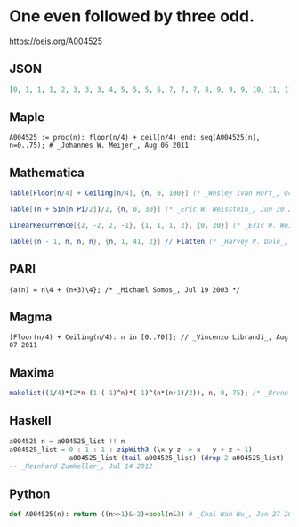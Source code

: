 # One even followed by three odd\.
https://oeis.org/A004525
## JSON
```JSON
[0, 1, 1, 1, 2, 3, 3, 3, 4, 5, 5, 5, 6, 7, 7, 7, 8, 9, 9, 9, 10, 11, 11, 11, 12, 13, 13, 13, 14, 15, 15, 15, 16, 17, 17, 17, 18, 19, 19, 19, 20, 21, 21, 21, 22, 23, 23, 23, 24, 25, 25, 25, 26, 27, 27, 27, 28, 29, 29, 29, 30, 31, 31, 31, 32, 33, 33, 33, 34, 35, 35, 35, 36, 37, 37, 37]
```
## Maple
```Maple
A004525 := proc(n): floor(n/4) + ceil(n/4) end: seq(A004525(n), n=0..75); # _Johannes W. Meijer_, Aug 06 2011
```
## Mathematica
```Mathematica
Table[Floor[n/4] + Ceiling[n/4], {n, 0, 100}] (* _Wesley Ivan Hurt_, Oct 22 2013 *)
```
```Mathematica
Table[(n + Sin[n Pi/2])/2, {n, 0, 30}] (* _Eric W. Weisstein_, Jun 30 2017 *)
```
```Mathematica
LinearRecurrence[{2, -2, 2, -1}, {1, 1, 1, 2}, {0, 20}] (* _Eric W. Weisstein_, Jun 30 2017 *)
```
```Mathematica
Table[{n - 1, n, n, n}, {n, 1, 41, 2}] // Flatten (* _Harvey P. Dale_, Oct 18 2019 *)
```
## PARI
```PARI
{a(n) = n\4 + (n+3)\4}; /* _Michael Somos_, Jul 19 2003 */
```
## Magma
```Magma
[Floor(n/4) + Ceiling(n/4): n in [0..70]]; // _Vincenzo Librandi_, Aug 07 2011
```
## Maxima
```Maxima
makelist((1/4)*(2*n-(1-(-1)^n)*(-1)^(n*(n+1)/2)), n, 0, 75); /* _Bruno Berselli_, Mar 13 2012 */
```
## Haskell
```Haskell
a004525 n = a004525_list !! n
a004525_list = 0 : 1 : 1 : zipWith3 (\x y z -> x - y + z + 1)
               a004525_list (tail a004525_list) (drop 2 a004525_list)
-- _Reinhard Zumkeller_, Jul 14 2012
```
## Python
```Python
def A004525(n): return ((n>>1)&-2)+bool(n&3) # _Chai Wah Wu_, Jan 27 2023
```
